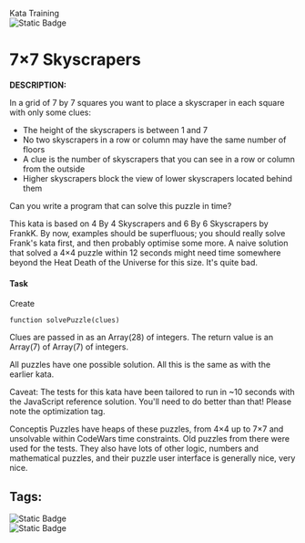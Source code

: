 Kata Training <br>
![Static Badge](https://img.shields.io/badge/1kyu%20-%20black?style=flat&logo=codewars&labelColor=B1361E&color=purple)

# 7×7 Skyscrapers
**DESCRIPTION:**<br>

In a grid of 7 by 7 squares you want to place a skyscraper in each square with only some clues:
- The height of the skyscrapers is between 1 and 7
- No two skyscrapers in a row or column may have the same number of floors
- A clue is the number of skyscrapers that you can see in a row or column from the outside
- Higher skyscrapers block the view of lower skyscrapers located behind them

Can you write a program that can solve this puzzle in time?

This kata is based on 4 By 4 Skyscrapers and 6 By 6 Skyscrapers by FrankK. By now, examples should be superfluous; you should really solve Frank's kata first, and then probably optimise some more. A naive solution that solved a 4×4 puzzle within 12 seconds might need time somewhere beyond the Heat Death of the Universe for this size. It's quite bad.

#### Task
Create

```
function solvePuzzle(clues)
```
Clues are passed in as an Array(28) of integers.
The return value is an Array(7) of Array(7) of integers.

All puzzles have one possible solution.
All this is the same as with the earlier kata.

Caveat: The tests for this kata have been tailored to run in ~10 seconds with the JavaScript reference solution. You'll need to do better than that! Please note the optimization tag.

Conceptis Puzzles have heaps of these puzzles, from 4×4 up to 7×7 and unsolvable within CodeWars time constraints. Old puzzles from there were used for the tests. They also have lots of other logic, numbers and mathematical puzzles, and their puzzle user interface is generally nice, very nice.


## Tags:
![Static Badge](https://img.shields.io/badge/algorithms%20-%20purple?style=plastic) <br>
![Static Badge](https://img.shields.io/badge/puzzles%20-%20purple?style=plastic) <br>
